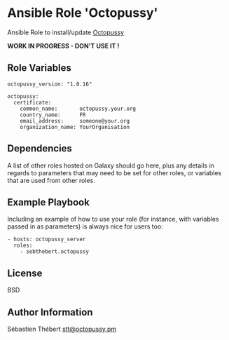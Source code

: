 Ansible Role 'Octopussy'
========================

Ansible Role to install/update [Octopussy](https://www.octopussy.pm)

**WORK IN PROGRESS - DON'T USE IT !**

Role Variables
--------------

```
octopussy_version: "1.0.16"
```

```
octopussy:
  certificate:
    common_name:       octopussy.your.org
    country_name:      FR  
    email_address:     someone@your.org
    organization_name: YourOrganisation
```

Dependencies
------------

A list of other roles hosted on Galaxy should go here, plus any details in regards to parameters that may need to be set for other roles, or variables that are used from other roles.

Example Playbook
----------------

Including an example of how to use your role (for instance, with variables passed in as parameters) is always nice for users too:

```
- hosts: octopussy_server
  roles:
    - sebthebert.octopussy
```

License
-------

BSD

Author Information
------------------

Sébastien Thébert <stt@octopussy.pm>
